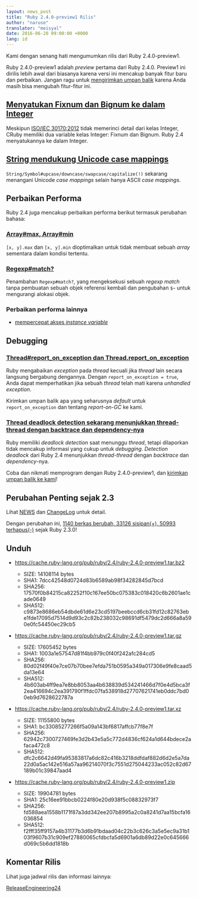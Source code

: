 ```yaml
---
layout: news_post
title: "Ruby 2.4.0-preview1 Rilis"
author: "naruse"
translator: "meisyal"
date: 2016-06-20 09:00:00 +0000
lang: id
---
```


Kami dengan senang hati mengumumkan rilis dari Ruby 2.4.0-preview1.

Ruby 2.4.0-preview1 adalah *preview* pertama dari Ruby 2.4.0.
Preview1 ini dirilis lebih awal dari biasanya karena versi ini mencakup
banyak fitur baru dan perbaikan.
Jangan ragu untuk
[mengirimkan umpan balik](https://github.com/ruby/ruby/wiki/How-To-Report)
karena Anda masih bisa mengubah fitur-fitur ini.

## [Menyatukan Fixnum dan Bignum ke dalam Integer](https://bugs.ruby-lang.org/issues/12005)

Meskipun [ISO/IEC 30170:2012](http://www.iso.org/iso/iso_catalogue/catalogue_tc/catalogue_detail.htm?csnumber=59579)
tidak memerinci detail dari kelas Integer,
CRuby memiliki dua variable kelas Integer: Fixnum dan Bignum.
Ruby 2.4 menyatukannya ke dalam Integer.

## [String mendukung Unicode case mappings](https://bugs.ruby-lang.org/issues/10085)

`String/Symbol#upcase/downcase/swapcase/capitalize(!)` sekarang menangani
Unicode *case mappings* selain hanya ASCII *case mappings*.

## Perbaikan Performa

Ruby 2.4 juga mencakup perbaikan performa berikut termasuk
perubahan bahasa:

### [Array#max, Array#min](https://bugs.ruby-lang.org/issues/12172)

`[x, y].max` dan `[x, y].min` dioptimalkan untuk tidak membuat sebuah *array* sementara
dalam kondisi tertentu.

### [Regexp#match?](https://bugs.ruby-lang.org/issues/8110)

Penambahan `Regexp#match?`, yang mengeksekusi sebuah *regexp match* tanpa pembuatan
sebuah objek referensi kembali dan pengubahan `$~` untuk mengurangi alokasi objek.

### Perbaikan performa lainnya

* [mempercepat akses *instance variable*](https://bugs.ruby-lang.org/issues/12274)

## Debugging

### [Thread#report_on_exception dan Thread.report_on_exception](https://bugs.ruby-lang.org/issues/6647)

Ruby mengabaikan *exception* pada *thread* kecuali jika *thread* lain secara langsung
bergabung dengannya.
Dengan `report_on_exception = true`,
Anda dapat memperhatikan jika sebuah *thread* telah mati karena *unhandled exception*.

Kirimkan umpan balik apa yang seharusnya *default* untuk `report_on_exception`
dan tentang *report-on-GC* ke kami.

### [Thread deadlock detection sekarang menunjukkan thread-thread dengan backtrace dan dependency-nya](https://bugs.ruby-lang.org/issues/8214)

Ruby memiliki *deadlock detection* saat menunggu *thread*, tetapi dilaporkan tidak
mencakup informasi yang cukup untuk *debugging*.
*Detection deadlock* dari Ruby 2.4 menunjukkan *thread-thread* dengan *backtrace* dan
*dependency*-nya.

Coba dan nikmati memprogram dengan Ruby 2.4.0-preview1, dan
[kirimkan umpan balik ke kami](https://github.com/ruby/ruby/wiki/How-To-Report)!

## Perubahan Penting sejak 2.3

Lihat [NEWS](https://github.com/ruby/ruby/blob/v2_4_0_preview1/NEWS)
dan [ChangeLog](https://github.com/ruby/ruby/blob/v2_4_0_preview1/ChangeLog)
untuk detail.

Dengan perubahan ini,
[1140 berkas berubah, 33126 sisipan(+), 50993 terhapus(-)](https://github.com/ruby/ruby/compare/v2_3_0...v2_4_0_preview1)
sejak Ruby 2.3.0!

## Unduh

* <https://cache.ruby-lang.org/pub/ruby/2.4/ruby-2.4.0-preview1.tar.bz2>

  * SIZE:   14108114 bytes
  * SHA1:   7dcc42548d0724d83b6589ab98f34282845d7bcd
  * SHA256: 17570f0b84215ca82252f10c167ee50bc075383c018420c6b2601ae1cade0649
  * SHA512: c9873e8686eb54dbde61d6e23cd5197beebccd6cb31fd12c82763ebe1fde17095d7514d9d93c2c82b238032c98691df5479dc2d666a8a590e0fc54450ec29cb5

* <https://cache.ruby-lang.org/pub/ruby/2.4/ruby-2.4.0-preview1.tar.gz>

  * SIZE:   17605452 bytes
  * SHA1:   1003a1e57547d81f4bb979c0f40f242afc284cd5
  * SHA256: 80d02f49f40e7ce07b70bee7efda751b0595a349a017306e9fe8caad5da13e64
  * SHA512: 4b603ab4ff9ea7e8bb8053aa4b638839d534241466d7f0e4d5bca3f2ea416694c2ea391790f1ffdc07fa538918d27707621741eb0ddc7bd00eb9d7628622787a

* <https://cache.ruby-lang.org/pub/ruby/2.4/ruby-2.4.0-preview1.tar.xz>

  * SIZE:   11155800 bytes
  * SHA1:   bc33085277266f5a09a143bf6817affcb77f8e7f
  * SHA256: 62942c7300727469fe3d2b43e5a5c772d4836cf624a1d644bdece2afaca472c8
  * SHA512: dfc2c6642d49fa95383817a6dc82c416b3218ddfdaf882d6d2e5a7da22d0a5ac142e516a57aa96214070f3c7551d275044233ac052c82d67189b01c39847aad4

* <https://cache.ruby-lang.org/pub/ruby/2.4/ruby-2.4.0-preview1.zip>

  * SIZE:   19904781 bytes
  * SHA1:   25c16ee91bbcb0224f80e20d938f5c08832973f7
  * SHA256: fd588aea1558b1171f87a3dd342ee207b8995a2c0a8241d7aa15bcfa16036854
  * SHA512: f2fff35ff9157a4b31177b3d6b91bdaad04c22b3c626c3a5e5ec9a31b103f9607b31c909ef27880065cfdbcfa5d6901a6db89d22e0c645666d069c5b6dd1818b

## Komentar Rilis

Lihat juga jadwal rilis dan informasi lainnya:

[ReleaseEngineering24](https://bugs.ruby-lang.org/projects/ruby-master/wiki/ReleaseEngineering24)
